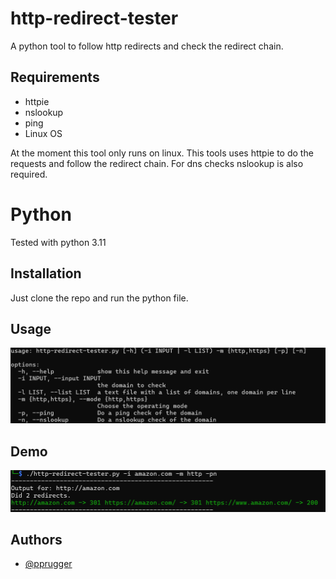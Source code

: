 # http-redirect-tester
A python tool to follow http redirects and check the redirect chain.

## Requirements

- httpie
- nslookup
- ping
- Linux OS

At the moment this tool only runs on linux.
This tools uses httpie to do the requests and follow the redirect chain.
For dns checks nslookup is also required.

# Python
Tested with python 3.11

## Installation

Just clone the repo and run the python file.


## Usage
![Usage](img/usage.png)

## Demo

![Example](img/example.png)

## Authors
- [@pprugger](https://www.github.com/pprugger)